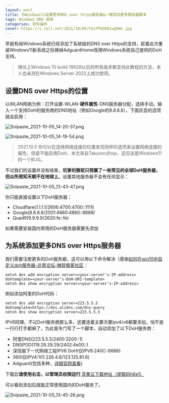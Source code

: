 ```yaml
---
layout: post
title: 为Windows11设置更多DNS over https服务器&一键添加更多服务器脚本
tags: Windows DNS 网络
categories: 软件操作
cover: https://i.loli.net/2021/10/05/tGsYPkD8A1wgXWe.jpg
---
```


早就有闻Windows系统已经添加了系统级的DNS over Https的支持，趁着此次重装Windows11新系统之际换掉AdguardHome改用Windows系统自己提供的DoH支持。

> 理论上Windows 10 build 19628以后的所有版本都支持此教程的方法，本人也亲测在Windows Server 2022上成功使用。

## 设置DNS over Https的位置

以WLAN网络为例：打开设置-WLAN-**硬件属性**-DNS服务器分配，选择手动。输入一个支持DoH的服务商的DNS地址（例如Google的8.8.8.8），下面灰显的选项就会启用：

![Snipaste_2021-10-05_14-20-37.png](https://i.loli.net/2021/10/05/ZqRehrx8wHB7fVP.png)

![Snipaste_2021-10-05_14-19-54.png](https://i.loli.net/2021/10/05/Q8FMXhaOrW2AGUc.png)

> 2021.10.5 你可以在选择网络连接的位置发现同样的选项来设置网络连接的属性，但是不能启用DoH，本文来自Takuron点top，这应该是Windows11的一个BUG。

不过我们的设置并没有结束，**坑爹的微软只预置了一些常见的全球DoH服务器，但众所周知天朝不在地球上**。设置其他服务器不会有任何显示：

![Snipaste_2021-10-05_13-43-47.png](https://i.loli.net/2021/10/05/pBGO1Qjt54uMFNT.png)

你只能直接设置以下DoH服务器：

- Cloudflare(1.1.1.1/2606:4700:4700::1111)
- Google(8.8.8.8/2001:4860:4860::8888)
- Quad9(9.9.9.9/2620:fe::fe)

如果需要安装国内常用的DoH服务器需要先添加

## 为系统添加更多DNS over Https服务器

我们需要注册更多的Doh服务器，这可以用以下命令解决（感谢[如何在win10中自定义doh服务器-远景论坛-微软极客社区](go?url=https://bbs.pcbeta.com/viewthread-1877659-1-1.html)：

````
netsh dns add encryption server=<your-server's-IP-address> dohtemplate=<your-server's-DoH-URI-template>
netsh dns show encryption server=<your-server's-IP-address>
````

例如添加阿里的DoH代码：

````
netsh dns add encryption server=223.5.5.5 dohtemplate=https://dns.alidns.com/dns-query
netsh dns show encryption server=223.5.5.5
````

IPV6同理，不过DoH服务商那么多，还要连着主要次要ipv4/v6都要添加，怕不是一行行打手都麻了，为此我专门写了一个脚本，自动添加了以下DoH服务商：

- 阿里DNS(223.5.5.5/2400:3200::1)
- DNSPOD(119.29.29.29/2402:4e00::)
- 深信服下一代网络工程IPV6 DoH(仅IPV6:240C::6666)
- 360(仅IPV4:101.226.4.6/123.125.81.6)
- Adguard(包括多种，[详细官网查看](go?url=https://bbs.pcbeta.com/viewthread-1877659-1-1.html))

下载后**请使用右击，以管理员权限运行**,[蓝奏云下载地址（提取码h6e1）](go?url=https://takuron.lanzoui.com/b0as59z2f)

可以看到添加后就能正常使用国内的DoH服务了。

![Snipaste_2021-10-05_13-45-26.png](https://i.loli.net/2021/10/05/jTmHQ82Sunv5Ahb.png)

